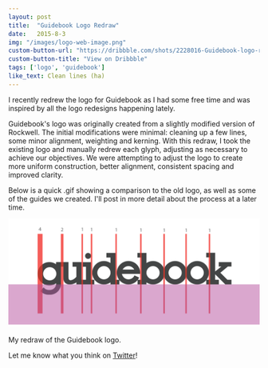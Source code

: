 ```yaml
---
layout: post
title:  "Guidebook Logo Redraw"
date:   2015-8-3
img: "/images/logo-web-image.png"
custom-button-url: "https://dribbble.com/shots/2228016-Guidebook-logo-redraw"
custom-button-title: "View on Dribbble"
tags: ['logo', 'guidebook']
like_text: Clean lines (ha)
---
```


I recently redrew the logo for Guidebook as I had some free time and was inspired by all the logo redesigns happening lately.

Guidebook's logo was originally created from a slightly modified version of Rockwell. The initial modifications were minimal: cleaning up a few lines, some minor alignment, weighting and kerning. With this redraw, I took the existing logo and manually redrew each glyph, adjusting as necessary to achieve our objectives. We were attempting to adjust the logo to create more uniform construction, better alignment, consistent spacing and improved clarity.

Below is a quick .gif showing a comparison to the old logo, as well as some of the guides we created. I'll post in more detail about the process at a later time.

<div class="img">
    <div class="img__image">
        <img src="/images/guidebook-logo-redraw.gif" />
    </div>
    <p class="img__caption">My redraw of the Guidebook logo.</p>
</div>

Let me know what you think on [Twitter](http://twitter.com/pklada)!
